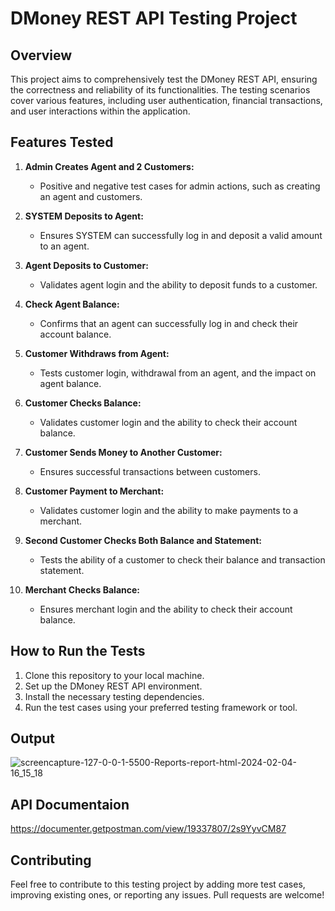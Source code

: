 # DMoney REST API Testing Project

## Overview

This project aims to comprehensively test the DMoney REST API, ensuring the correctness and reliability of its functionalities. The testing scenarios cover various features, including user authentication, financial transactions, and user interactions within the application.

## Features Tested

1. **Admin Creates Agent and 2 Customers:**
   - Positive and negative test cases for admin actions, such as creating an agent and customers.

2. **SYSTEM Deposits to Agent:**
   - Ensures SYSTEM can successfully log in and deposit a valid amount to an agent.

3. **Agent Deposits to Customer:**
   - Validates agent login and the ability to deposit funds to a customer.

4. **Check Agent Balance:**
   - Confirms that an agent can successfully log in and check their account balance.

5. **Customer Withdraws from Agent:**
   - Tests customer login, withdrawal from an agent, and the impact on agent balance.

6. **Customer Checks Balance:**
   - Validates customer login and the ability to check their account balance.

7. **Customer Sends Money to Another Customer:**
   - Ensures successful transactions between customers.

8. **Customer Payment to Merchant:**
   - Validates customer login and the ability to make payments to a merchant.

9. **Second Customer Checks Both Balance and Statement:**
   - Tests the ability of a customer to check their balance and transaction statement.

10. **Merchant Checks Balance:**
    - Ensures merchant login and the ability to check their account balance.

## How to Run the Tests

1. Clone this repository to your local machine.
2. Set up the DMoney REST API environment.
3. Install the necessary testing dependencies.
4. Run the test cases using your preferred testing framework or tool.

## Output
![screencapture-127-0-0-1-5500-Reports-report-html-2024-02-04-16_15_18](https://github.com/iamsafridi/dmoney-newman-report/assets/82276738/70809ab6-2517-4ce6-ad6d-e97ee6b8dc37)

## API Documentaion
https://documenter.getpostman.com/view/19337807/2s9YyvCM87

## Contributing

Feel free to contribute to this testing project by adding more test cases, improving existing ones, or reporting any issues. Pull requests are welcome!
